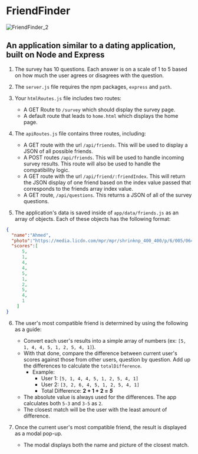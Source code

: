 # FriendFinder

![FriendFinder_2](https://user-images.githubusercontent.com/18557337/56592155-f15aab00-659e-11e9-9a95-92eef2ff51d9.png)

## An application similar to a dating application, built on Node and Express

1. The survey has 10 questions. Each answer is on a scale of 1 to 5 based on how much the user agrees or disagrees with the question.

2. The `server.js` file requires the npm packages, `express` and `path`.

3. Your `htmlRoutes.js` file includes two routes:

   * A GET Route to `/survey` which should display the survey page.
   * A default route that leads to `home.html` which displays the home page.

4. The `apiRoutes.js` file contains three routes, including:

   * A GET route with the url `/api/friends`. This will be used to display a JSON of all possible friends.
   * A POST routes `/api/friends`. This will be used to handle incoming survey results. This route will also be used to handle the compatibility logic. 
   * A GET route with the url `/api/friend/:friendIndex`.  This will return the JSON display of one friend based on the index value passed that corresponds to the friends array index value.
   * A GET route, `/api/questions`.  This returns a JSON of all of the survey questions.

5. The application's data is saved inside of `app/data/friends.js` as an array of objects. Each of these objects has the following format:

```json
{
  "name":"Ahmed",
  "photo":"https://media.licdn.com/mpr/mpr/shrinknp_400_400/p/6/005/064/1bd/3435aa3.jpg",
  "scores":[
      5,
      1,
      4,
      4,
      5,
      1,
      2,
      5,
      4,
      1
    ]
}
```

6. The user's most compatible friend is determined by using the following as a guide:

   * Convert each user's results into a simple array of numbers (ex: `[5, 1, 4, 4, 5, 1, 2, 5, 4, 1]`).
   * With that done, compare the difference between current user's scores against those from other users, question by question. Add up the differences to calculate the `totalDifference`.
     * Example: 
       * User 1: `[5, 1, 4, 4, 5, 1, 2, 5, 4, 1]`
       * User 2: `[3, 2, 6, 4, 5, 1, 2, 5, 4, 1]`
       * Total Difference: **2 + 1 + 2 =** **_5_**
   * The absolute value is always used for the differences. The app calculates both `5-3` and `3-5` as `2`. 
   * The closest match will be the user with the least amount of difference.

7. Once the current user's most compatible friend, the result is displayed as a modal pop-up.
   * The modal displays both the name and picture of the closest match.

